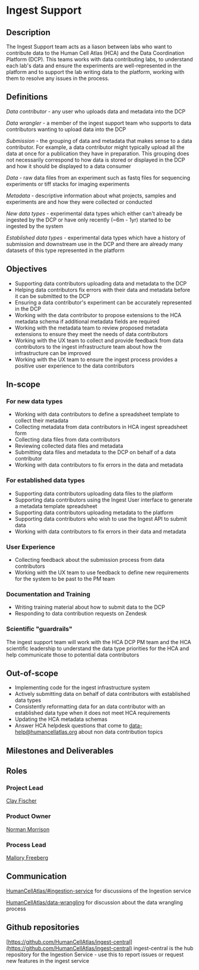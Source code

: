 # Ingest Support

## Description

The Ingest Support team acts as a liason between labs who want to contribute data to the Human Cell Atlas (HCA) and the Data Coordination Platform (DCP). This teams works with data contributing labs, to understand each lab's data and ensure the experiments are well-represented in the platform and to support the lab writing data to the platform, working with them to resolve any issues in the process.

## Definitions

*Data contributor* - any user who uploads data and metadata into the DCP

*Data wrangler* - a member of the ingest support team who supports to data contributors wanting to upload data into the DCP

*Submission* - the grouping of data and metadata that makes sense to a data contributor. For example, a data contributor might typically upload all the data at once for a publication they have in preparation. This grouping does not necessarily correspond to how data is stored or displayed in the DCP and how it should be displayed to a data consumer

*Data* - raw data files from an experiment such as fastq files for sequencing experiments or tiff stacks for imaging experiments

*Metadata* - descriptive information about what projects, samples and experiments are and how they were collected or conducted

*New data types* - experimental data types which either can't already be ingested by the DCP or have only recently (~6m - 1yr) started to be ingested by the system

*Established data types* - experimental data types which have a history of submission and downstream use in the DCP and there are already many datasets of this type represented in the platform

## Objectives

- Supporting data contributors uploading data and metadata to the DCP
- Helping data contributors fix errors with their data and metadata before it can be submitted to the DCP
- Ensuring a data contributor's experiment can be accurately represented in the DCP
- Working with the data contributor to propose extensions to the HCA metadata schema if additional metadata fields are required
- Working with the metadata team to review proposed metadata extensions to ensure they meet the needs of data contributors
- Working with the UX team to collect and provide feedback from data contributors to the ingest infrastructure team about how the infrastructure can be improved
- Working with the UX team to ensure the ingest process provides a positive user experience to the data contributors

## In-scope

### For new data types

- Working with data contributors to define a spreadsheet template to collect their metadata
- Collecting metadata from data contributors in HCA ingest spreadsheet form
- Collecting data files from data contributors
- Reviewing collected data files and metadata
- Submitting data files and metadata to the DCP on behalf of a data contributor
- Working with data contributors to fix errors in the data and metadata

### For established data types

- Supporting data contributors uploading data files to the platform
- Supporting data contributors using the Ingest User interface to generate a metadata template spreadsheet
- Supporting data contributors uploading metadata to the platform
- Supporting data contributors who wish to use the Ingest API to submit data
- Working with data contributors to fix errors in their data and metadata

### User Experience

- Collecting feedback about the submission process from data contributors
- Working with the UX team to use feedback to define new requirements for the system to be past to the PM team

### Documentation and Training

- Writing training material about how to submit data to the DCP
- Responding to data contribution requests on Zendesk

### Scientific "guardrails" 

The ingest support team will work with the HCA DCP PM team and the HCA scientific leadership to understand the data type priorities for the HCA and help communicate those to potential data contributors

## Out-of-scope

- Implementing code for the ingest infrastructure system
- Actively submitting data on behalf of data contributors with established data types
- Consistently reformatting data for an data contributor with an established data type when it does not meet HCA requirements
- Updating the HCA metadata schemas 
- Answer HCA helpdesk questions that come to data-help@humancellatlas.org about non data contribution topics

## Milestones and Deliverables


## Roles

### Project Lead

[Clay Fischer](mailto:clmfisch@ucsc.edu)

### Product Owner

[Norman Morrison](mailto:norman@ebi.ac.uk)

### Process Lead

[Mallory Freeberg](mailto:mfreeberg@ebi.ac.uk)

## Communication

[HumanCellAtlas/#ingestion-service](https://humancellatlas.slack.com/messages/ingestion-service) for discussions of the Ingestion service

[HumanCellAtlas/data-wrangling](https://humancellatlas.slack.com/messages/data-wrangling) for discussion about the data wrangling process

## Github repositories

[https://github.com/HumanCellAtlas/ingest-central](https://github.com/HumanCellAtlas/ingest-central)
ingest-central is the hub repository for the Ingestion Service - use this to report issues or request new features in the ingest service
